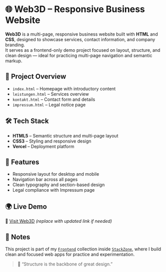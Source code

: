 # 🌐 Web3D – Responsive Business Website

**Web3D** is a multi-page, responsive business website built with **HTML** and **CSS**, designed to showcase services, contact information, and company branding.  
It serves as a frontend-only demo project focused on layout, structure, and clean design — ideal for practicing multi-page navigation and semantic markup.

## 🧩 Project Overview

- `index.html` – Homepage with introductory content  
- `leistungen.html` – Services overview  
- `kontakt.html` – Contact form and details  
- `impressum.html` – Legal notice page

## 🛠️ Tech Stack

- **HTML5** – Semantic structure and multi-page layout  
- **CSS3** – Styling and responsive design  
- **Vercel** – Deployment platform

## 📱 Features

- Responsive layout for desktop and mobile  
- Navigation bar across all pages  
- Clean typography and section-based design  
- Legal compliance with Impressum page

## 🌍 Live Demo

🔗 [Visit Web3D](https://web3-d-henna.vercel.app) *(replace with updated link if needed)*

## 📌 Notes

This project is part of my [`Frontend`](../../Frontend) collection inside [`StackZone`](../../), where I build clean and focused web apps for practice and experimentation.

> 🧠 “Structure is the backbone of great design.”

